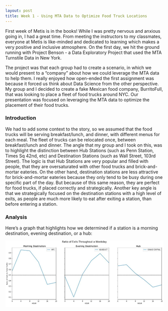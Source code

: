 ```yaml
---
layout: post
title: Week 1 - Using MTA Data to Optimize Food Truck Locations
--- 
```

  
  
First week of Metis is in the books! While I was pretty nervous and anxious going in, I had a great time. From meeting the instructors to my classmates, everyone at Metis is like-minded and dedicated to learning which makes a very positive and inclusive atmosphere. On the first day, we hit the ground running with Project Benson - a Data Exploratory Project that used the MTA Turnstile Data in New York.  

The project was that each group had to create a scenario, in which we would present to a “company” about how we could leverage the MTA data to help them. I really enjoyed how open-ended the first assignment was because it forced us think about Data Science from the other perspective. My group and I decided to create a fake Mexican food company, BurritoFull, 
that was looking to place a fleet of food trucks around NYC. Our presentation was focused on leveraging the MTA data to optimize the placement of their food trucks.  

### Introduction  
We had to add some context to the story, so we assumed that the food trucks will be serving breakfast/lunch, and dinner, with different menus for each meal. The fleet of trucks can be relocated once, between breakfast/lunch and dinner. The angle that my group and I took on this, was to highlight the distinction between Hub Stations (such as Penn Station, Times Sq 42nd, etc) and Destination Stations (such as Wall Street, 103rd Street). The logic is that Hub Stations are very popular and filled with people, that they are oversaturated with other food trucks and brick-and-mortar eateries. On the other hand, destination stations are less attractive for brick-and-mortar eateries because they only tend to be busy during one specific part of the day. But because of this same reason, they are perfect for food trucks, if placed correctly and strategically. Another key angle is that we strategically focused on the destination stations with a high level of exits, as people are much more likely to eat after exiting a station, than before entering a station.  
  
### Analysis  
Here’s a graph that highlights how we determined if a station is a morning destination, evening destination, or a hub:  

![image tooltip here](/images/pic.png)

